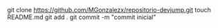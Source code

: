 git clone https://github.com/MGonzalezx/repositorio-devjump.git
touch README.md
git add .
git commit -m "commit inicial"

